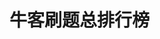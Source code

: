 <script setup>
import CustomComponent from '../../components/nowcoderRankAll.vue'
console.log(CustomComponent)

</script>

# 牛客刷题总排行榜

<CustomComponent />